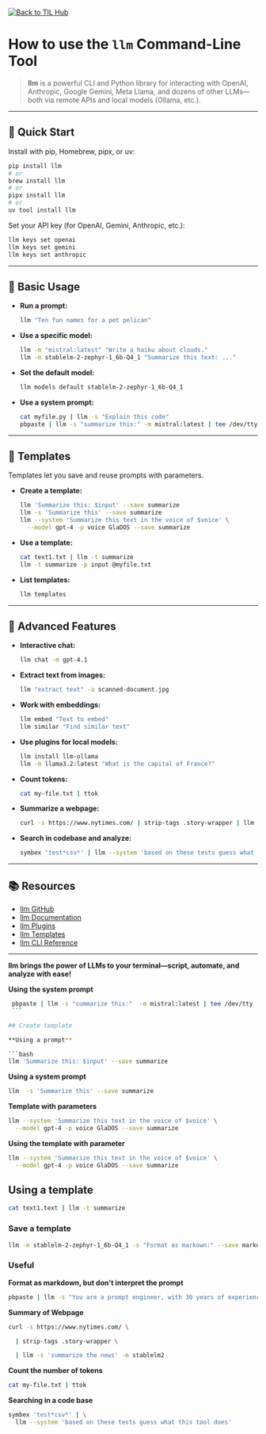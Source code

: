 

[![Back to TIL Hub](https://img.shields.io/badge/←%20Back%20to-TIL%20Hub-blue?style=for-the-badge)](README.md)

# How to use the `llm` Command-Line Tool

> **llm** is a powerful CLI and Python library for interacting with OpenAI, Anthropic, Google Gemini, Meta Llama, and dozens of other LLMs—both via remote APIs and local models (Ollama, etc.).

---

## 🚀 Quick Start

Install with pip, Homebrew, pipx, or uv:

```bash
pip install llm
# or
brew install llm
# or
pipx install llm
# or
uv tool install llm
```

Set your API key (for OpenAI, Gemini, Anthropic, etc.):

```bash
llm keys set openai
llm keys set gemini
llm keys set anthropic
```

---

## 🧠 Basic Usage

- **Run a prompt:**
  ```bash
  llm "Ten fun names for a pet pelican"
  ```
- **Use a specific model:**
  ```bash
  llm -m "mistral:latest" "Write a haiku about clouds."
  llm -m stablelm-2-zephyr-1_6b-Q4_1 "Summarize this text: ..."
  ```
- **Set the default model:**
  ```bash
  llm models default stablelm-2-zephyr-1_6b-Q4_1
  ```
- **Use a system prompt:**
  ```bash
  cat myfile.py | llm -s "Explain this code"
  pbpaste | llm -s "summarize this:" -m mistral:latest | tee /dev/tty | pbcopy
  ```

---

## 📝 Templates

Templates let you save and reuse prompts with parameters.

- **Create a template:**
  ```bash
  llm 'Summarize this: $input' --save summarize
  llm -s 'Summarize this' --save summarize
  llm --system 'Summarize this text in the voice of $voice' \
    --model gpt-4 -p voice GlaDOS --save summarize
  ```
- **Use a template:**
  ```bash
  cat text1.txt | llm -t summarize
  llm -t summarize -p input @myfile.txt
  ```
- **List templates:**
  ```bash
  llm templates
  ```

---

## 🔧 Advanced Features

- **Interactive chat:**
  ```bash
  llm chat -m gpt-4.1
  ```
- **Extract text from images:**
  ```bash
  llm "extract text" -a scanned-document.jpg
  ```
- **Work with embeddings:**
  ```bash
  llm embed "Text to embed"
  llm similar "Find similar text"
  ```
- **Use plugins for local models:**
  ```bash
  llm install llm-ollama
  llm -m llama3.2:latest "What is the capital of France?"
  ```
- **Count tokens:**
  ```bash
  cat my-file.txt | ttok
  ```
- **Summarize a webpage:**
  ```bash
  curl -s https://www.nytimes.com/ | strip-tags .story-wrapper | llm -s 'summarize the news' -m stablelm2
  ```
- **Search in codebase and analyze:**
  ```bash
  symbex 'test*csv*' | llm --system 'based on these tests guess what this tool does'
  ```

---

## 📚 Resources

- [llm GitHub](https://github.com/simonw/llm)
- [llm Documentation](https://llm.datasette.io/en/stable/)
- [llm Plugins](https://llm.datasette.io/en/stable/plugins/index.html)
- [llm Templates](https://llm.datasette.io/en/stable/templates.html)
- [llm CLI Reference](https://llm.datasette.io/en/stable/help.html)

---

**llm brings the power of LLMs to your terminal—script, automate, and analyze with ease!**

**Using the system prompt**

```bash
 pbpaste | llm -s "summarize this:"  -m mistral:latest | tee /dev/tty | pbcopy
 ```

## Create template

**Using a prompt**

```bash 
llm 'Summarize this: $input' --save summarize
```

**Using a system prompt**

```bash 
llm  -s 'Summarize this' --save summarize
```

**Template with parameters**

```bash
llm --system 'Summarize this text in the voice of $voice' \
  --model gpt-4 -p voice GlaDOS --save summarize
  ```

**Using the template with parameter**

```bash
llm --system 'Summarize this text in the voice of $voice' \
  --model gpt-4 -p voice GlaDOS --save summarize
  ```
## Using a template

```bash
cat text1.text | llm -t summarize
```

### Save a template

```bash
llm -m stablelm-2-zephyr-1_6b-Q4_1 -s "Format as markown:" --save markdown
```


### Useful

**Format as markdown, but don't interpret the prompt**

```bash
pbpaste | llm -s "You are a prompt engineer, with 30 years of experience, Just format the input text using the markdown format. Text to format:"  -m mistral:latest | tee /dev/tty | pbcopy
```

**Summary of Webpage**

```bash
curl -s https://www.nytimes.com/ \

  | strip-tags .story-wrapper \

  | llm -s 'summarize the news' -m stablelm2
```

**Count the number of tokens**

```bash
cat my-file.txt | ttok
```

**Searching in a code base**

```bash
symbex 'test*csv*' | \
  llm --system 'based on these tests guess what this tool does'
  ```
  